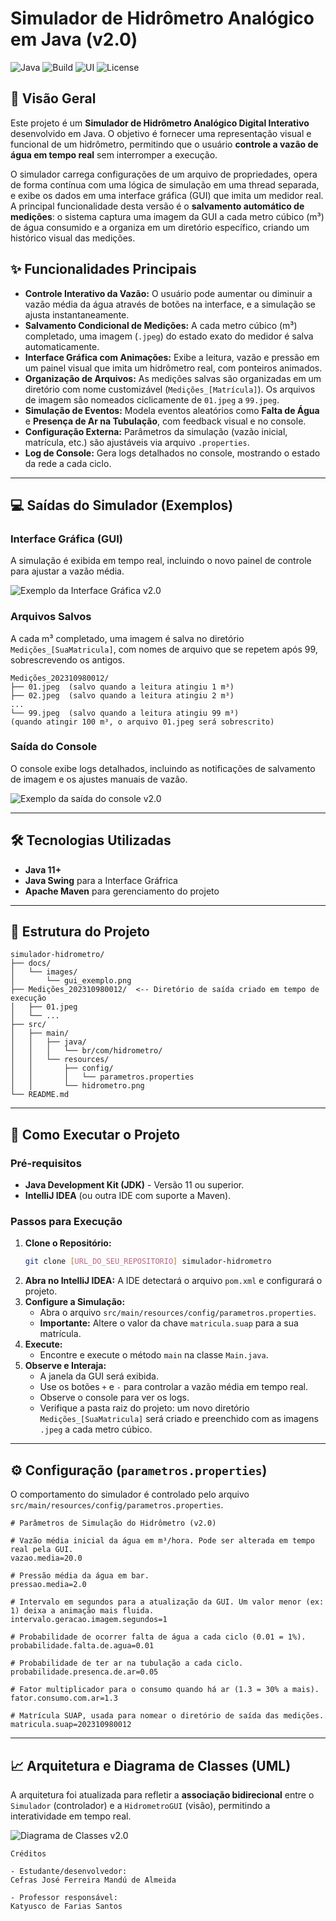 # Simulador de Hidrômetro Analógico em Java (v2.0)

![Java](https://img.shields.io/badge/Java-11%2B-blue?logo=java&logoColor=white) ![Build](https://img.shields.io/badge/Build-Maven-orange?logo=apache-maven&logoColor=white) ![UI](https://img.shields.io/badge/UI-Java%20Swing-red) ![License](https://img.shields.io/badge/License-MIT-yellow.svg)

## 📖 Visão Geral

Este projeto é um **Simulador de Hidrômetro Analógico Digital Interativo** desenvolvido em Java. O objetivo é fornecer uma representação visual e funcional de um hidrômetro, permitindo que o usuário **controle a vazão de água em tempo real** sem interromper a execução.

O simulador carrega configurações de um arquivo de propriedades, opera de forma contínua com uma lógica de simulação em uma thread separada, e exibe os dados em uma interface gráfica (GUI) que imita um medidor real. A principal funcionalidade desta versão é o **salvamento automático de medições**: o sistema captura uma imagem da GUI a cada metro cúbico (m³) de água consumido e a organiza em um diretório específico, criando um histórico visual das medições.

## ✨ Funcionalidades Principais

-   **Controle Interativo da Vazão:** O usuário pode aumentar ou diminuir a vazão média da água através de botões na interface, e a simulação se ajusta instantaneamente.
-   **Salvamento Condicional de Medições:** A cada metro cúbico (m³) completado, uma imagem (`.jpeg`) do estado exato do medidor é salva automaticamente.
-   **Interface Gráfica com Animações:** Exibe a leitura, vazão e pressão em um painel visual que imita um hidrômetro real, com ponteiros animados.
-   **Organização de Arquivos:** As medições salvas são organizadas em um diretório com nome customizável (`Medições_[Matrícula]`). Os arquivos de imagem são nomeados ciclicamente de `01.jpeg` a `99.jpeg`.
-   **Simulação de Eventos:** Modela eventos aleatórios como **Falta de Água** e **Presença de Ar na Tubulação**, com feedback visual e no console.
-   **Configuração Externa:** Parâmetros da simulação (vazão inicial, matrícula, etc.) são ajustáveis via arquivo `.properties`.
-   **Log de Console:** Gera logs detalhados no console, mostrando o estado da rede a cada ciclo.

---

## 💻 Saídas do Simulador (Exemplos)

### Interface Gráfica (GUI)

A simulação é exibida em tempo real, incluindo o novo painel de controle para ajustar a vazão média.

![Exemplo da Interface Gráfica v2.0](docs/images/gui_exemplo_v2.png)

### Arquivos Salvos

A cada m³ completado, uma imagem é salva no diretório `Medições_[SuaMatricula]`, com nomes de arquivo que se repetem após 99, sobrescrevendo os antigos.

```
Medições_202310980012/
├── 01.jpeg  (salvo quando a leitura atingiu 1 m³)
├── 02.jpeg  (salvo quando a leitura atingiu 2 m³)
...
└── 99.jpeg  (salvo quando a leitura atingiu 99 m³)
(quando atingir 100 m³, o arquivo 01.jpeg será sobrescrito)
```

### Saída do Console

O console exibe logs detalhados, incluindo as notificações de salvamento de imagem e os ajustes manuais de vazão.

![Exemplo da saída do console v2.0](docs/images/console_output_v2.png)

---

## 🛠️ Tecnologias Utilizadas

-   **Java 11+**
-   **Java Swing** para a Interface Gráfrica
-   **Apache Maven** para gerenciamento do projeto

---

## 📂 Estrutura do Projeto

```
simulador-hidrometro/
├── docs/
│   └── images/
│       └── gui_exemplo.png
├── Medições_202310980012/  <-- Diretório de saída criado em tempo de execução
│   ├── 01.jpeg
│   └── ...
├── src/
│   ├── main/
│   │   ├── java/
│   │   │   └── br/com/hidrometro/
│   │   └── resources/
│   │       ├── config/
│   │       │   └── parametros.properties
│   │       └── hidrometro.png
└── README.md
```

---

## 🚀 Como Executar o Projeto

### Pré-requisitos

-   **Java Development Kit (JDK)** - Versão 11 ou superior.
-   **IntelliJ IDEA** (ou outra IDE com suporte a Maven).

### Passos para Execução

1.  **Clone o Repositório:**
    ```bash
    git clone [URL_DO_SEU_REPOSITORIO] simulador-hidrometro
    ```
2.  **Abra no IntelliJ IDEA:** A IDE detectará o arquivo `pom.xml` e configurará o projeto.
3.  **Configure a Simulação:**
    -   Abra o arquivo `src/main/resources/config/parametros.properties`.
    -   **Importante:** Altere o valor da chave `matricula.suap` para a sua matrícula.
4.  **Execute:**
    -   Encontre e execute o método `main` na classe `Main.java`.
5.  **Observe e Interaja:**
    -   A janela da GUI será exibida.
    -   Use os botões `+` e `-` para controlar a vazão média em tempo real.
    -   Observe o console para ver os logs.
    -   Verifique a pasta raiz do projeto: um novo diretório `Medições_[SuaMatricula]` será criado e preenchido com as imagens `.jpeg` a cada metro cúbico.

---

## ⚙️ Configuração (`parametros.properties`)

O comportamento do simulador é controlado pelo arquivo `src/main/resources/config/parametros.properties`.

```properties
# Parâmetros de Simulação do Hidrômetro (v2.0)

# Vazão média inicial da água em m³/hora. Pode ser alterada em tempo real pela GUI.
vazao.media=20.0

# Pressão média da água em bar.
pressao.media=2.0

# Intervalo em segundos para a atualização da GUI. Um valor menor (ex: 1) deixa a animação mais fluida.
intervalo.geracao.imagem.segundos=1

# Probabilidade de ocorrer falta de água a cada ciclo (0.01 = 1%).
probabilidade.falta.de.agua=0.01

# Probabilidade de ter ar na tubulação a cada ciclo.
probabilidade.presenca.de.ar=0.05

# Fator multiplicador para o consumo quando há ar (1.3 = 30% a mais).
fator.consumo.com.ar=1.3

# Matrícula SUAP, usada para nomear o diretório de saída das medições.
matricula.suap=202310980012
```

---

## 📈 Arquitetura e Diagrama de Classes (UML)

A arquitetura foi atualizada para refletir a **associação bidirecional** entre o `Simulador` (controlador) e a `HidrometroGUI` (visão), permitindo a interatividade em tempo real.

![Diagrama de Classes v2.0](UML-Hidrometro-v2.png)

```
Créditos

- Estudante/desenvolvedor:
Cefras José Ferreira Mandú de Almeida

- Professor responsável:
Katyusco de Farias Santos
